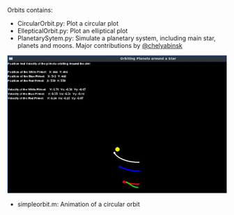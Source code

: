 Orbits contains:
- CircularOrbit.py: Plot a circular plot
- EllepticalOrbit.py: Plot an elliptical plot
- PlanetarySytem.py: Simulate a planetary system, including main star, planets and moons. Major contributions by [@chelyabinsk](https://github.com/chelyabinsk)

![alt text](https://github.com/BambooFlower/Math-Scripts/blob/master/Images/PlanetarySystemAnimcation.gif)

- simpleorbit.m: Animation of a circular orbit 


